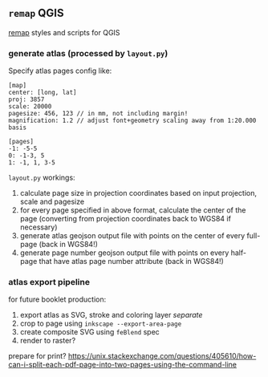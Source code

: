 ## `remap` QGIS

[remap](https://thiswasyouridea.com/remap/) styles and scripts for QGIS

### generate atlas (processed by `layout.py`)

Specify atlas pages config like:

```
[map]
center: [long, lat]
proj: 3857
scale: 20000
pagesize: 456, 123 // in mm, not including margin!
magnification: 1.2 // adjust font+geometry scaling away from 1:20.000 basis

[pages]
-1: -5-5
0: -1-3, 5
1: -1, 1, 3-5
```

`layout.py` workings:

1. calculate page size in projection coordinates based on input projection, scale and pagesize
2. for every page specified in above format, calculate the center of the page (converting from projection coordinates back to WGS84 if necessary)
3. generate atlas geojson output file with points on the center of every full-page (back in WGS84!)
4. generate page number geojson output file with points on every half-page that have atlas page number attribute (back in WGS84!)

### atlas export pipeline

for future booklet production:

1. export atlas as SVG, stroke and coloring layer *separate*
2. crop to page using `inkscape --export-area-page`
3. create composite SVG using `feBlend` spec
4. render to raster?

prepare for print? https://unix.stackexchange.com/questions/405610/how-can-i-split-each-pdf-page-into-two-pages-using-the-command-line
